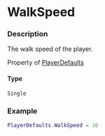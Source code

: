 # WalkSpeed
### Description
The walk speed of the player.

Property of [PlayerDefaults](/classes/PlayerDefaults/)

#### Type
`Single`

### Example
```lua
PlayerDefaults.WalkSpeed = 16
```

